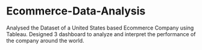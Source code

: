 # Ecommerce-Data-Analysis
Analysed the Dataset of a United States based Ecommerce Company using Tableau. Designed 3 dashboard to analyze and interpret the performance of the company around the world.




